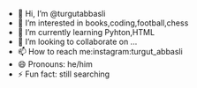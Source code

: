 - 👋 Hi, I’m @turgutabbasli
- 👀 I’m interested in books,coding,football,chess
- 🌱 I’m currently learning Pyhton,HTML
- 💞️ I’m looking to collaborate on ...
- 📫 How to reach me:instagram:turgut_abbasli
- 😄 Pronouns: he/him
- ⚡ Fun fact: still searching
  

<!---
turgutabbasli/turgutabbasli is a ✨ special ✨ repository because its `README.md` (this file) appears on your GitHub profile.
You can click the Preview link to take a look at your changes.
--->

